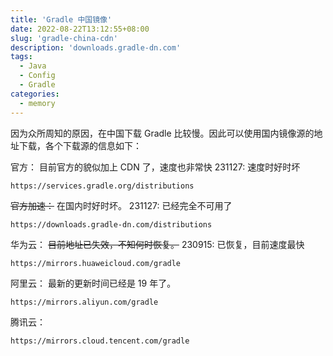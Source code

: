 ```yaml
---
title: 'Gradle 中国镜像'
date: 2022-08-22T13:12:55+08:00
slug: 'gradle-china-cdn'
description: 'downloads.gradle-dn.com'
tags:
  - Java
  - Config
  - Gradle
categories:
  - memory
---
```


因为众所周知的原因，在中国下载 Gradle 比较慢。因此可以使用国内镜像源的地址下载，各个下载源的信息如下：

官方：
目前官方的貌似加上 CDN 了，速度也非常快
231127: 速度时好时坏

```
https://services.gradle.org/distributions
```

~~官方加速：~~
在国内时好时坏。
231127: 已经完全不可用了

```
https://downloads.gradle-dn.com/distributions
```


华为云：
~~目前地址已失效，不知何时恢复。~~
230915: 已恢复，目前速度最快

```
https://mirrors.huaweicloud.com/gradle
```

阿里云：
最新的更新时间已经是 19 年了。
```
https://mirrors.aliyun.com/gradle
```

腾讯云：
```
https://mirrors.cloud.tencent.com/gradle
```
